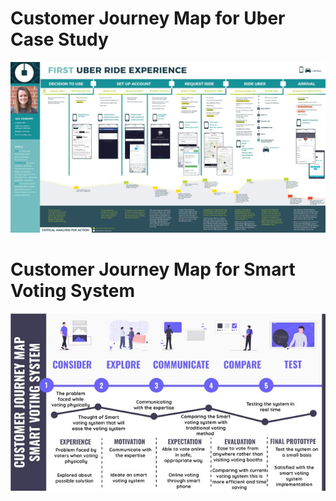 # Customer Journey Map for Uber Case Study

![Logo](https://github.com/yashraj9011/AIDS-Semester-5/blob/master/Design%20Thinking%20Laboratory/Customer%20Journey%20Map%20for%20%20Uber%20Case%20Study.jpg)


# Customer Journey Map for Smart Voting System
![Logo](https://github.com/yashraj9011/AIDS-Semester-5/blob/master/Design%20Thinking%20Laboratory/Customer%20Journey%20Map%20for%20Smart%20Voting%20System.jpg)
